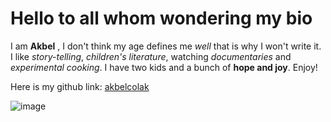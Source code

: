 # Hello to all whom wondering my bio #

I am **Akbel** , I don't think my age defines me *well* that is why I won't write it.
I like *story-telling*, *children's literature*, watching *documentaries* and *experimental cooking*.
I have two kids and a bunch of **hope and joy**. Enjoy!

Here is my github link:
[akbelcolak](http://github.com)

![image](https://github.com/akbelcolak/class-6/blob/master/student-bios/akbel%20bio/images/akbel.png?raw=true)